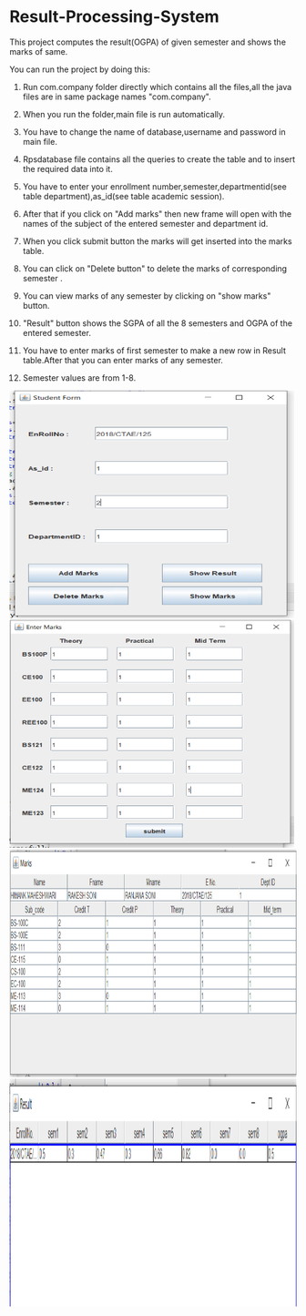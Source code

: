 # Result-Processing-System
This project computes the result(OGPA) of given semester and shows the marks of same.


You can run the project by doing this:


1. Run com.company folder directly which contains all the files,all the java files are in same package names "com.company".

2. When you run the folder,main file is run automatically.

3. You have to change the name of database,username and password in main file.

4. Rpsdatabase file contains all the queries to create the table and to insert the required data into it.

5. You have to enter your enrollment number,semester,departmentid(see table department),as_id(see table academic session).

6. After that if you click on "Add marks" then new frame will open with the names of the subject of the entered semester and department id.

7. When you click submit button the marks will get inserted into the marks table.

8. You can click on "Delete button" to delete the marks of corresponding semester .

9. You can view marks of any semester by clicking on "show marks" button.

10. "Result" button shows the SGPA of all the 8 semesters and OGPA of the entered semester.

11. You have to enter marks of first semester to make a new row in Result table.After that you can enter marks of any semester.

12. Semester values are from 1-8.

<img src="https://github.com/himank3029/Result-Processing-System-in-Java-eclipse-and-postgreSQL/blob/main/Screenshot/student%20form.PNG" width="500" height="400" alt="">
<img src="https://github.com/himank3029/Result-Processing-System-in-Java-eclipse-and-postgreSQL/blob/main/Screenshot/enter%20marks.PNG" width="500" height="400" alt="">
<img src="https://github.com/himank3029/Result-Processing-System-in-Java-eclipse-and-postgreSQL/blob/main/Screenshot/show%20marks.PNG" width="600" height="400" alt="">
<img src="https://github.com/himank3029/Result-Processing-System-in-Java-eclipse-and-postgreSQL/blob/main/Screenshot/result.PNG" width="650" height="400" alt="">
